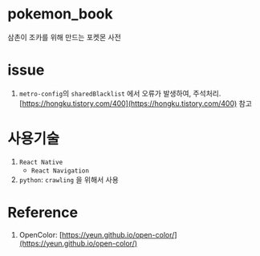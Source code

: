 # pokemon_book
 삼촌이 조카를 위해 만드는 포켓몬 사전

# issue
1. `metro-config`의 `sharedBlacklist` 에서 오류가 발생하여, 주석처리. [https://hongku.tistory.com/400](https://hongku.tistory.com/400) 참고

# 사용기술
1. `React Native`
    - `React Navigation`
2. `python`: `crawling` 을 위해서 사용

# Reference
1. OpenColor: [https://yeun.github.io/open-color/](https://yeun.github.io/open-color/)
